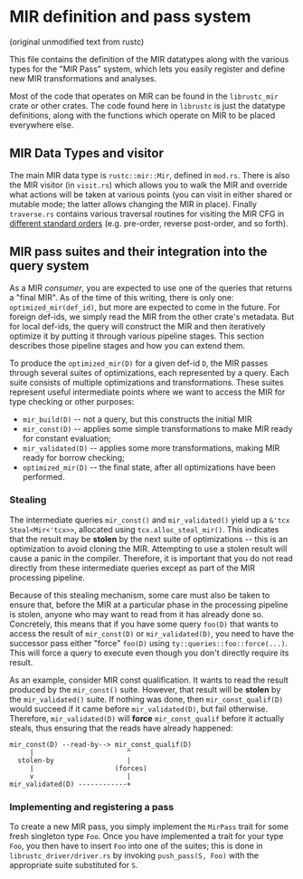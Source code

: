# MIR definition and pass system

(original unmodified text from rustc)


This file contains the definition of the MIR datatypes along with the
various types for the "MIR Pass" system, which lets you easily
register and define new MIR transformations and analyses.

Most of the code that operates on MIR can be found in the
`librustc_mir` crate or other crates. The code found here in
`librustc` is just the datatype definitions, along with the functions
which operate on MIR to be placed everywhere else.

## MIR Data Types and visitor

The main MIR data type is `rustc::mir::Mir`, defined in `mod.rs`.
There is also the MIR visitor (in `visit.rs`) which allows you to walk
the MIR and override what actions will be taken at various points (you
can visit in either shared or mutable mode; the latter allows changing
the MIR in place). Finally `traverse.rs` contains various traversal
routines for visiting the MIR CFG in [different standard orders][traversal]
(e.g. pre-order, reverse post-order, and so forth).

[traversal]: https://en.wikipedia.org/wiki/Tree_traversal

## MIR pass suites and their integration into the query system

As a MIR *consumer*, you are expected to use one of the queries that
returns a "final MIR". As of the time of this writing, there is only
one: `optimized_mir(def_id)`, but more are expected to come in the
future. For foreign def-ids, we simply read the MIR from the other
crate's metadata. But for local def-ids, the query will construct the
MIR and then iteratively optimize it by putting it through various
pipeline stages. This section describes those pipeline stages and how
you can extend them.

To produce the `optimized_mir(D)` for a given def-id `D`, the MIR
passes through several suites of optimizations, each represented by a
query. Each suite consists of multiple optimizations and
transformations. These suites represent useful intermediate points
where we want to access the MIR for type checking or other purposes:

- `mir_build(D)` -- not a query, but this constructs the initial MIR
- `mir_const(D)` -- applies some simple transformations to make MIR ready for constant evaluation;
- `mir_validated(D)` -- applies some more transformations, making MIR ready for borrow checking;
- `optimized_mir(D)` -- the final state, after all optimizations have been performed.

### Stealing

The intermediate queries `mir_const()` and `mir_validated()` yield up
a `&'tcx Steal<Mir<'tcx>>`, allocated using
`tcx.alloc_steal_mir()`. This indicates that the result may be
**stolen** by the next suite of optimizations -- this is an
optimization to avoid cloning the MIR. Attempting to use a stolen
result will cause a panic in the compiler. Therefore, it is important
that you do not read directly from these intermediate queries except as
part of the MIR processing pipeline.

Because of this stealing mechanism, some care must also be taken to
ensure that, before the MIR at a particular phase in the processing
pipeline is stolen, anyone who may want to read from it has already
done so. Concretely, this means that if you have some query `foo(D)`
that wants to access the result of `mir_const(D)` or
`mir_validated(D)`, you need to have the successor pass either "force"
`foo(D)` using `ty::queries::foo::force(...)`. This will force a query
to execute even though you don't directly require its result.

As an example, consider MIR const qualification. It wants to read the
result produced by the `mir_const()` suite. However, that result will
be **stolen** by the `mir_validated()` suite. If nothing was done,
then `mir_const_qualif(D)` would succeed if it came before
`mir_validated(D)`, but fail otherwise. Therefore, `mir_validated(D)`
will **force** `mir_const_qualif` before it actually steals, thus
ensuring that the reads have already happened:

```
mir_const(D) --read-by--> mir_const_qualif(D)
     |                       ^
  stolen-by                  |
     |                    (forces)
     v                       |
mir_validated(D) ------------+
```

### Implementing and registering a pass

To create a new MIR pass, you simply implement the `MirPass` trait for
some fresh singleton type `Foo`. Once you have implemented a trait for
your type `Foo`, you then have to insert `Foo` into one of the suites;
this is done in `librustc_driver/driver.rs` by invoking `push_pass(S,
Foo)` with the appropriate suite substituted for `S`.

